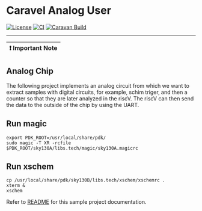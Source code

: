 # Caravel Analog User

[![License](https://img.shields.io/badge/License-Apache%202.0-blue.svg)](https://opensource.org/licenses/Apache-2.0) [![CI](https://github.com/efabless/caravel_user_project_analog/actions/workflows/user_project_ci.yml/badge.svg)](https://github.com/efabless/caravel_user_project_analog/actions/workflows/user_project_ci.yml) [![Caravan Build](https://github.com/efabless/caravel_user_project_analog/actions/workflows/caravan_build.yml/badge.svg)](https://github.com/efabless/caravel_user_project_analog/actions/workflows/caravan_build.yml)

---

| :exclamation: Important Note            |
|-----------------------------------------|

## Analog Chip

The following project implements an analog circuit from which we want to extract samples with digital circuits, for example, schim triger, and then a counter so that they are later analyzed in the riscV. The riscV can then send the data to the outside of the chip by using the UART.

## Run magic

    export PDK_ROOT=/usr/local/share/pdk/
    sudo magic -T XR -rcfile $PDK_ROOT/sky130A/libs.tech/magic/sky130A.magicrc

## Run xschem

    cp /usr/local/share/pdk/sky130B/libs.tech/xschem/xschemrc .
    xterm &
    xschem


Refer to [README](docs/source/index.rst) for this sample project documentation. 
